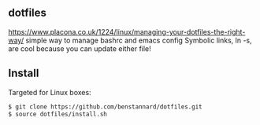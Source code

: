## dotfiles
https://www.placona.co.uk/1224/linux/managing-your-dotfiles-the-right-way/
simple way to manage bashrc and emacs config
Symbolic links, ln -s, are cool because you can update either file!

## Install
Targeted for Linux boxes:<br />
```sh
$ git clone https://github.com/benstannard/dotfiles.git
$ source dotfiles/install.sh
```



